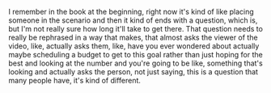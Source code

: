  I remember in the book at the beginning, right now it's kind of like placing someone in the
 scenario and then it kind of ends with a question, which is, but I'm not really sure how long
 it'll take to get there.
 That question needs to really be rephrased in a way that makes, that almost asks the
 viewer of the video, like, actually asks them, like, have you ever wondered about actually
 maybe scheduling a budget to get to this goal rather than just hoping for the best and looking
 at the number and you're going to be like, something that's looking and actually asks
 the person, not just saying, this is a question that many people have, it's kind of different.
